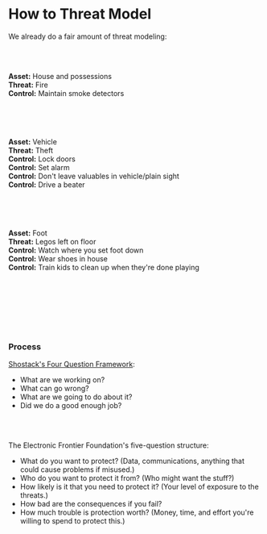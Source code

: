 
# How to Threat Model

We already do a fair amount of threat modeling:

<br /><br />

**Asset:** House and possessions <br />
**Threat:** Fire <br />
**Control:** Maintain smoke detectors <br />

<br /><br /><br />

**Asset:** Vehicle <br />
**Threat:** Theft <br />
**Control:** Lock doors <br />
**Control:** Set alarm <br />
**Control:** Don't leave valuables in vehicle/plain sight <br />
**Control:** Drive a beater <br />

<br /><br /><br />

**Asset:** Foot <br />
**Threat:** Legos left on floor <br />
**Control:** Watch where you set foot down <br />
**Control:** Wear shoes in house <br />
**Control:** Train kids to clean up when they're done playing <br />

<br /><br /><br /><br /><br /><br />


### Process

[Shostack's Four Question Framework](https://github.com/adamshostack/4QuestionFrame):

* What are we working on?
* What can go wrong?
* What are we going to do about it?
* Did we do a good enough job?

<br /><br />

The Electronic Frontier Foundation's five-question structure:

* What do you want to protect? (Data, communications, anything that could cause problems if misused.)
* Who do you want to protect it from? (Who might want the stuff?)
* How likely is it that you need to protect it? (Your level of exposure to the threats.)
* How bad are the consequences if you fail?
* How much trouble is protection worth? (Money, time, and effort you're willing to spend to protect this.)


